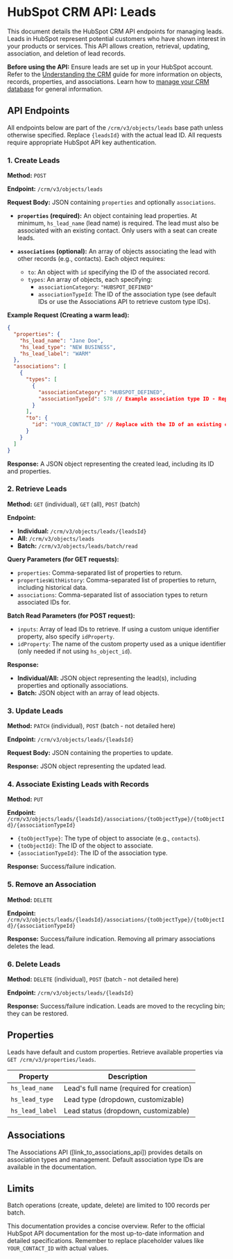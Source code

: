 # HubSpot CRM API: Leads

This document details the HubSpot CRM API endpoints for managing leads.  Leads in HubSpot represent potential customers who have shown interest in your products or services.  This API allows creation, retrieval, updating, association, and deletion of lead records.

**Before using the API:** Ensure leads are set up in your HubSpot account.  Refer to the [Understanding the CRM](link_to_understanding_crm_guide) guide for more information on objects, records, properties, and associations.  Learn how to [manage your CRM database](link_to_managing_crm_database) for general information.


## API Endpoints

All endpoints below are part of the `/crm/v3/objects/leads` base path unless otherwise specified.  Replace `{leadsId}` with the actual lead ID.  All requests require appropriate HubSpot API key authentication.


### 1. Create Leads

**Method:** `POST`

**Endpoint:** `/crm/v3/objects/leads`

**Request Body:**  JSON containing `properties` and optionally `associations`.

* **`properties` (required):**  An object containing lead properties.  At minimum, `hs_lead_name` (lead name) is required.  The lead must also be associated with an existing contact.  Only users with a seat can create leads.

* **`associations` (optional):** An array of objects associating the lead with other records (e.g., contacts).  Each object requires:
    * `to`:  An object with `id` specifying the ID of the associated record.
    * `types`: An array of objects, each specifying:
        * `associationCategory`: `"HUBSPOT_DEFINED"`
        * `associationTypeId`: The ID of the association type (see default IDs or use the Associations API to retrieve custom type IDs).

**Example Request (Creating a warm lead):**

```json
{
  "properties": {
    "hs_lead_name": "Jane Doe",
    "hs_lead_type": "NEW BUSINESS",
    "hs_lead_label": "WARM"
  },
  "associations": [
    {
      "types": [
        {
          "associationCategory": "HUBSPOT_DEFINED",
          "associationTypeId": 578 // Example association type ID - Replace with correct ID
        }
      ],
      "to": {
        "id": "YOUR_CONTACT_ID" // Replace with the ID of an existing contact
      }
    }
  ]
}
```

**Response:** A JSON object representing the created lead, including its ID and properties.


### 2. Retrieve Leads

**Method:** `GET` (individual), `GET` (all), `POST` (batch)

**Endpoint:**
* **Individual:** `/crm/v3/objects/leads/{leadsId}`
* **All:** `/crm/v3/objects/leads`
* **Batch:** `/crm/v3/objects/leads/batch/read`

**Query Parameters (for GET requests):**

* `properties`: Comma-separated list of properties to return.
* `propertiesWithHistory`: Comma-separated list of properties to return, including historical data.
* `associations`: Comma-separated list of association types to return associated IDs for.

**Batch Read Parameters (for POST request):**

* `inputs`: Array of lead IDs to retrieve.  If using a custom unique identifier property, also specify `idProperty`.
* `idProperty`: The name of the custom property used as a unique identifier (only needed if not using `hs_object_id`).

**Response:**
* **Individual/All:** JSON object representing the lead(s), including properties and optionally associations.
* **Batch:** JSON object with an array of lead objects.


### 3. Update Leads

**Method:** `PATCH` (individual), `POST` (batch - not detailed here)

**Endpoint:** `/crm/v3/objects/leads/{leadsId}`

**Request Body:** JSON containing the properties to update.

**Response:** JSON object representing the updated lead.


### 4. Associate Existing Leads with Records

**Method:** `PUT`

**Endpoint:** `/crm/v3/objects/leads/{leadsId}/associations/{toObjectType}/{toObjectId}/{associationTypeId}`

* `{toObjectType}`: The type of object to associate (e.g., `contacts`).
* `{toObjectId}`: The ID of the object to associate.
* `{associationTypeId}`: The ID of the association type.


**Response:**  Success/failure indication.


### 5. Remove an Association

**Method:** `DELETE`

**Endpoint:** `/crm/v3/objects/leads/{leadsId}/associations/{toObjectType}/{toObjectId}/{associationTypeId}`

**Response:** Success/failure indication.  Removing all primary associations deletes the lead.


### 6. Delete Leads

**Method:** `DELETE` (individual), `POST` (batch - not detailed here)

**Endpoint:** `/crm/v3/objects/leads/{leadsId}`

**Response:** Success/failure indication.  Leads are moved to the recycling bin; they can be restored.


## Properties

Leads have default and custom properties.  Retrieve available properties via `GET /crm/v3/properties/leads`.

| Property        | Description                                         |
|-----------------|-----------------------------------------------------|
| `hs_lead_name`  | Lead's full name (required for creation)            |
| `hs_lead_type`  | Lead type (dropdown, customizable)                  |
| `hs_lead_label` | Lead status (dropdown, customizable)                |


## Associations

The Associations API ([link_to_associations_api]) provides details on association types and management.  Default association type IDs are available in the documentation.


## Limits

Batch operations (create, update, delete) are limited to 100 records per batch.

This documentation provides a concise overview.  Refer to the official HubSpot API documentation for the most up-to-date information and detailed specifications. Remember to replace placeholder values like `YOUR_CONTACT_ID` with actual values.
